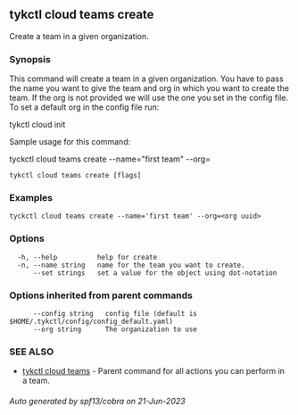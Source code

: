 ## tykctl cloud teams create

Create a team in a given organization.

### Synopsis


This command will create a team in a given organization.
You have to pass the name you want to give the team and org in which you want to create the team.
If the org is not provided we will use the one you set in the config file.
To set a default org in the config file run:

tykctl cloud init

Sample usage for this command:

tyckctl cloud teams create --name="first team" --org=<org uuid>


```
tykctl cloud teams create [flags]
```

### Examples

```
tyckctl cloud teams create --name='first team' --org=<org uuid>
```

### Options

```
  -h, --help          help for create
  -n, --name string   name for the team you want to create.
      --set strings   set a value for the object using dot-notation
```

### Options inherited from parent commands

```
      --config string   config file (default is $HOME/.tykctl/config/config_default.yaml)
      --org string      The organization to use
```

### SEE ALSO

* [tykctl cloud teams](tykctl_cloud_teams.md)	 - Parent command for all actions you can perform in a team.

###### Auto generated by spf13/cobra on 21-Jun-2023
